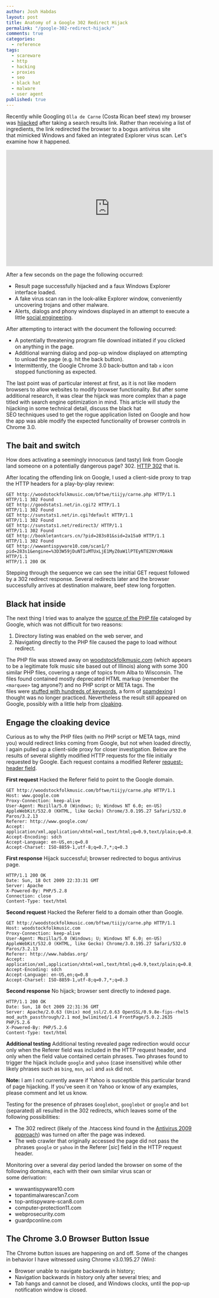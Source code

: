 ```yaml
---
author: Josh Habdas
layout: post
title: Anatomy of a Google 302 Redirect Hijack
permalink: "/google-302-redirect-hijack/"
comments: true
categories:
  - reference
tags:
  - scareware
  - http
  - hacking
  - proxies
  - seo
  - black hat
  - malware
  - user agent
published: true
---
```


Recently while Googling `Olla de Carne` (Costa Rican beef stew) my browser was [hijacked][1] after taking a search results link. Rather than receiving a list of ingredients, the link redirected the browser to a bogus antivirus site that mimicked Windows and faked an integrated Explorer virus scan. Let's examine how it happened.

<!--more-->

<iframe width="560" height="315" src="http://www.youtube.com/embed/gnZSOMdp9oI" frameborder="0" allowfullscreen></iframe>

After a few seconds on the page the following occurred:

*   Result page successfully hijacked and a faux Windows Explorer interface loaded.
*   A fake virus scan ran in the look-alike Explorer window, conveniently uncovering trojans and other malware.
*   Alerts, dialogs and phony windows displayed in an attempt to execute a little [social engineering][2].

After attempting to interact with the document the following occurred:

*   A potentially threatening program file download initiated if you clicked on anything in the page.
*   Additional warning dialog and pop-up window displayed on attempting to unload the page (e.g. hit the back button).
*   Intermittently, the Google Chrome 3.0 back-button and tab `x` icon stopped functioning as expected.

The last point was of particular interest at first, as it is not like modern browsers to allow websites to modify browser functionality. But after some additional research, it was clear the hijack was more complex than a page titled with search engine optimization in mind. This article will study the hijacking in some technical detail, discuss the black hat SEO techniques used to get the rogue application listed on Google and how the app was able modify the expected functionality of browser controls in Chrome 3.0.

## The bait and switch

How does activating a seemingly innocuous (and tasty) link from Google land someone on a potentially dangerous page? 302. [HTTP 302][3] that is.

After locating the offending link on Google, I used a client-side proxy to trap the HTTP headers for a play-by-play review:

    GET http://woodstockfolkmusic.com/bftwe/tiijy/carne.php HTTP/1.1
    HTTP/1.1 302 Found
    GET http://goodstats1.net/in.cgi?2 HTTP/1.1
    HTTP/1.1 302 Found
    GET http://sunstats1.net/in.cgi?default HTTP/1.1
    HTTP/1.1 302 Found
    GET http://sunstats1.net/redirect3/ HTTP/1.1
    HTTP/1.1 302 Found
    GET http://bookletantcars.cn/?pid=283s01&sid=2a15a0 HTTP/1.1
    HTTP/1.1 302 Found
    GET http://wwwantispyware10.com/scan1/?pid=283s1&engine=%3D3W59jDuNTIuMTUxLjE1MyZ0aW1lPTEyNTE2NYcMOAkN HTTP/1.1
    HTTP/1.1 200 OK

Stepping through the sequence we can see the initial GET request followed by a 302 redirect response. Several redirects later and the browser successfully arrives at destination malware, beef stew long forgotten.

## Black hat inside

The next thing I tried was to analyze the [source of the PHP file][4] cataloged by Google, which was not difficult for two reasons:

1.  Directory listing was enabled on the web server, and
2.  Navigating directly to the PHP file caused the page to load without redirect.

The PHP file was stowed away on [woodstockfolkmusic.com][5] (which appears to be a legitimate folk music site based out of Illinois) along with some 300 similar PHP files, covering a range of topics from Alba to Wisconsin. The files found contained mostly deprecated HTML markup (remember the `<marquee>` tag anyone?) and no PHP script or META tags. The files were [stuffed with hundreds of keywords][6], a form of [spamdexing][7] I thought was no longer practiced. Nevertheless the result still appeared on Google, possibly with a little help from [cloaking][8].

## Engage the cloaking device

Curious as to why the PHP files (with no PHP script or META tags, mind you) would redirect links coming from Google, but not when loaded directly, I again pulled up a client-side proxy for closer investigation. Below are the results of several slightly modified HTTP requests for the file initially requested by Google. Each request contains a modified Referer [request-header field][9].

**First request**
Hacked the Referer field to point to the Google domain.

    GET http://woodstockfolkmusic.com/bftwe/tiijy/carne.php HTTP/1.1
    Host: www.google.com
    Proxy-Connection: keep-alive
    User-Agent: Mozilla/5.0 (Windows; U; Windows NT 6.0; en-US) AppleWebKit/532.0 (KHTML, like Gecko) Chrome/3.0.195.27 Safari/532.0 Paros/3.2.13
    Referer: http://www.google.com/
    Accept: application/xml,application/xhtml+xml,text/html;q=0.9,text/plain;q=0.8,image/png,*/*;q=0.5
    Accept-Encoding: sdch
    Accept-Language: en-US,en;q=0.8
    Accept-Charset: ISO-8859-1,utf-8;q=0.7,*;q=0.3

**First response**
Hijack successful; browser redirected to bogus antivirus page.

    HTTP/1.1 200 OK
    Date: Sun, 18 Oct 2009 22:33:31 GMT
    Server: Apache
    X-Powered-By: PHP/5.2.8
    Connection: close
    Content-Type: text/html

**Second request**
Hacked the Referer field to a domain other than Google.

    GET http://woodstockfolkmusic.com/bftwe/tiijy/carne.php HTTP/1.1
    Host: woodstockfolkmusic.com
    Proxy-Connection: keep-alive
    User-Agent: Mozilla/5.0 (Windows; U; Windows NT 6.0; en-US) AppleWebKit/532.0 (KHTML, like Gecko) Chrome/3.0.195.27 Safari/532.0 Paros/3.2.13
    Referer: http://www.habdas.org/
    Accept: application/xml,application/xhtml+xml,text/html;q=0.9,text/plain;q=0.8,image/png,*/*;q=0.5
    Accept-Encoding: sdch
    Accept-Language: en-US,en;q=0.8
    Accept-Charset: ISO-8859-1,utf-8;q=0.7,*;q=0.3

**Second response**
No hijack; browser sent directly to indexed page.

    HTTP/1.1 200 OK
    Date: Sun, 18 Oct 2009 22:31:36 GMT
    Server: Apache/2.0.63 (Unix) mod_ssl/2.0.63 OpenSSL/0.9.8e-fips-rhel5 mod_auth_passthrough/2.1 mod_bwlimited/1.4 FrontPage/5.0.2.2635 PHP/5.2.6
    X-Powered-By: PHP/5.2.6
    Content-Type: text/html

**Additional testing**
Additional testing revealed page redirection would occur only when the Referer field was included in the HTTP request header, and only when the field value contained certain phrases. Two phrases found to trigger the hijack include `google` and `yahoo` (case insensitive) while other likely phrases such as `bing`, `msn`, `aol` and `ask` did not.

**Note:** I am I not currently aware if Yahoo is susceptible this particular brand of page hijacking. If you've seen it on Yahoo or know of any examples, please comment and let us know.

Testing for the presence of phrases `Googlebot`, `googlebot` or `google` and `bot` (separated) all resulted in the 302 redirects, which leaves some of the following possibilities:

*   The 302 redirect (likely of the .htaccess kind found in the [Antivirus 2009 approach][10]) was turned on after the page was indexed.
*   The web crawler that originally accessed the page did not pass the phrases `google` or `yahoo` in the Referer [*sic*] field in the HTTP request header.

Monitoring over a several day period landed the browser on some of the following domains, each with their own similar virus scan or some derivation:

*   wwwantispyware10.com
*   topantimalwarescan7.com
*   top-antispyware-scan8.com
*   computer-protection11.com
*   webprosecurity.com
*   guardpconline.com

## The Chrome 3.0 Browser Button Issue

The Chrome button issues are happening on and off. Some of the changes in behavior I have witnessed using Chrome v3.0.195.27 (Win):

*   Browser unable to navigate backwards in history;
*   Navigation backwards in history only after several tries; and
*   Tab hangs and cannot be closed, and Windows clocks, until the pop-up notification window is closed.

 [1]: http://en.wikipedia.org/wiki/Page_hijacking
 [2]: http://en.wikipedia.org/wiki/Social_engineering_(security)
 [3]: http://en.wikipedia.org/wiki/HTTP_302
 [4]: ../assets/carne.php
 [5]: http://woodstockfolkmusic.com/
 [6]: http://en.wikipedia.org/wiki/Keyword_stuffing
 [7]: http://en.wikipedia.org/wiki/Spamdexing
 [8]: http://en.wikipedia.org/wiki/Cloaking
 [9]: http://www.w3.org/Protocols/rfc2616/rfc2616-sec14.html
 [10]: http://blog.javacoolsoftware.com/2008/12/anti-virus-2009-search-engine-redirect-hacks/
